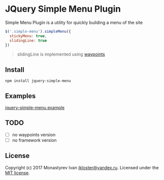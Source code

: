# JQuery Simple Menu Plugin

Simple Menu Plugin is a utility for quickly building a menu of the site

```js
$('.simple-menu').simpleMenu({
  stickyMenu: true,
  slidingLine: true
})
```

> slidingLine is implemented using [waypoints](https://github.com/imakewebthings/waypoints)


## Install

```
npm install jquery-simple-menu
```
## Examples

[jquery-simple-menu example](https://ikloster03.github.io/jquery-simple-menu/)

## TODO

- [ ] no waypoints version
- [ ] no framework version

## License

Copyright (c) 2017 Monastyrev Ivan <ikloster@yandex.ru>. Licensed under the [MIT license](https://github.com/ikloster03/jquery-simple-menu/blob/master/LICENSE).
